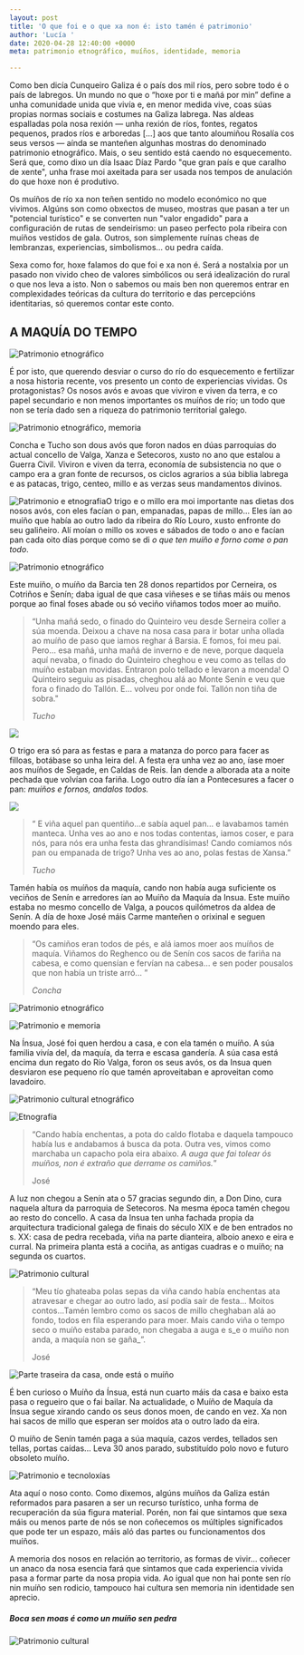 ```yaml
---
layout: post
title: 'O que foi e o que xa non é: isto tamén é patrimonio'
author: 'Lucía '
date: 2020-04-28 12:40:00 +0000
meta: patrimonio etnográfico, muíños, identidade, memoria

---
```

Como ben dicía Cunqueiro Galiza é o país dos mil ríos, pero sobre todo é o país de labregos. Un mundo no que o “hoxe por ti e mañá por min” define a unha comunidade unida que vivía e, en menor medida vive, coas súas propias normas sociais e costumes na Galiza labrega. Nas aldeas espalladas pola nosa rexión — unha rexión de ríos, fontes, regatos pequenos, prados ríos e arboredas \[...\] aos que tanto aloumiñou Rosalía cos seus versos — aínda se manteñen algunhas mostras do denominado patrimonio etnográfico. Mais, o seu sentido está caendo no esquecemento. Será que, como dixo un día Isaac Díaz Pardo "que gran país e que caralho de xente", unha frase moi axeitada para ser usada nos tempos de anulación do que hoxe non é produtivo.

Os muíños de río xa non teñen sentido no modelo económico no que vivimos. Algúns son como obxectos de museo, mostras que pasan a ter un "potencial turístico" e se converten nun "valor engadido" para a configuración de rutas de sendeirismo: un paseo perfecto pola ribeira con muíños vestidos de gala. Outros, son simplemente ruínas cheas de lembranzas, experiencias, simbolismos... ou pedra caída.

Sexa como for, hoxe falamos do que foi e xa non é. Será a nostalxia por un pasado non vivido cheo de valores simbólicos ou será idealización do rural o que nos leva a isto. Non o sabemos ou mais ben non queremos entrar en complexidades teóricas da cultura do territorio e das percepcións identitarias, só queremos contar este conto.

## **A MAQUÍA DO TEMPO**

![Patrimonio etnográfico](/uploads/IMG_0526.jpg "Muíño de río")

É por isto, que querendo desviar o curso do río do esquecemento e fertilizar a nosa historia recente, vos presento un conto de experiencias vividas. Os protagonistas? Os nosos avós e avoas que viviron e viven da terra, e co papel secundario e non menos importantes os muíños de río; un todo que non se tería dado sen a riqueza do patrimonio territorial galego.

![Patrimonio etnográfico, memoria](/uploads/IMG-20200304-WA0010.jpeg "Concha e Tucho cun ramo de liño de Laíno")

Concha e Tucho son dous avós que foron nados en dúas parroquias do actual concello de Valga, Xanza e Setecoros, xusto no ano que estalou a Guerra Civil. Viviron e viven da terra, economía de subsistencia no que o campo era a gran fonte de recursos, os ciclos agrarios a súa biblia labrega e as patacas, trigo, centeo, millo e as verzas seus mandamentos divinos.

![Patrimonio e etnografia](/uploads/FORNO.jpg "Lareira con forno de pedra")O trigo e o millo era moi importante nas dietas dos nosos avós, con eles facían o pan, empanadas, papas de millo... Eles ían ao muíño que había ao outro lado da ribeira do Río Louro, xusto enfronte do seu galiñeiro. Alí moían o millo os xoves e sábados de todo o ano e facían pan cada oito días porque como se di _o que ten muíño e forno come o pan todo_.

![Patrimonio etnográfico](/uploads/IMG_0530.JPG "Muíño da Barcia")

Este muíño, o muíño da Barcia ten 28 donos repartidos por Cerneira, os Cotriños e Senín; daba igual de que casa viñeses e se tiñas máis ou menos porque ao final foses abade ou só veciño viñamos todos moer ao muíño.

> “Unha mañá sedo, o finado do Quinteiro veu desde Serneira coller a súa moenda. Deixou a chave na nosa casa para ir botar unha ollada ao muíño de paso que iamos reghar á Barsia. E fomos, foi meu pai. Pero... esa mañá, unha mañá de inverno e de neve, porque daquela aquí nevaba, o finado do Quinteiro cheghou e veu como as tellas do muíño estaban movidas. Entraron polo tellado e levaron a moenda! O Quinteiro seguiu as pisadas, cheghou alá ao Monte Senín e veu que fora o finado do Tallón. E... volveu por onde foi. Tallón non tiña de sobra."
>
> _Tucho_

![](/uploads/IMG_0524.jpg)

O trigo era só para as festas e para a matanza do porco para facer as filloas, botábase so unha leira del. A festa era unha vez ao ano, íase moer aos muíños de Segade, en Caldas de Reis. Ían dende a alborada ata a noite pechada que volvían coa fariña. Logo outro día ían a Pontecesures a facer o pan: _muíños e fornos, andalos todos._

![](/uploads/FORNO2.jpg)

> “ E viña aquel pan quentiño...e sabía aquel pan... e lavabamos tamén manteca. Unha ves ao ano e nos todas contentas, iamos coser, e para nós, para nós era unha festa das ghrandísimas! Cando comiamos nós pan ou empanada de trigo? Unha ves ao ano, polas festas de Xansa.”
>
> _Tucho_

Tamén había os muíños da maquía, cando non había auga suficiente os veciños de Senín e arredores ían ao Muíño da Maquía da Insua. Este muíño estaba no mesmo concello de Valga, a poucos quilómetros da aldea de Senín. A día de hoxe José máis Carme manteñen o orixinal e seguen moendo para eles.

> “Os camiños eran todos de pés, e alá iamos moer aos muíños de maquía. Viñamos do Reghenco ou de Senín cos sacos de fariña na cabesa, e como quensían e fervían na cabesa... e sen poder pousalos que non había un triste arró... ”
>
> _Concha_

![Patrimonio etnográfico](/uploads/IMG_0428.JPG "A moega")

![Patrimonio e memoria](/uploads/IMG_0431.jpg "Quenlla e ollo da moa")

Na Ínsua, José foi quen herdou a casa, e con ela tamén o muíño. A súa familia vivía del, da maquía, da terra e escasa gandería. A súa casa está encima dun regato do Río Valga, foron os seus avós, os da Insua quen desviaron ese pequeno río que tamén aproveitaban e aproveitan como lavadoiro.

![Patrimonio cultural etnográfico](/uploads/IMG_0455-1.jpg "Presa, desvío do río para o regato que da vida ao muiño e mesmo era lavadoiro ")

![Etnografía](/uploads/IMG_0460.jpg "Cubo, onde se almacena a auga")

> “Cando había enchentas, a pota do caldo flotaba e daquela tampouco había lus e andabamos á busca da pota. Outra ves, vimos como marchaba un capacho pola eira abaixo. _A auga que fai tolear ós muíños, non é extraño que derrame os camiños._” 
>
> José 

A luz non chegou a Senín ata o 57 gracias segundo din, a Don Dino, cura naquela altura da parroquia de Setecoros. Na mesma época tamén chegou ao resto do concello.  A casa da Insua ten unha fachada propia da arquitectura tradicional galega de finais do século XIX e de ben entrados no s. XX: casa de pedra recebada, viña na parte dianteira, alboio anexo e eira e curral. Na primeira planta está a cociña, as antigas cuadras e o muíño; na segunda os cuartos.

![Patrimonio cultural](/uploads/IMG_0477.jpg "Casa de José e Carme, dentro atópase o muíño")

> “Meu tío ghateaba polas sepas da viña cando había enchentas ata atravesar e chegar ao outro lado, así podía saír de festa... Moitos contos...Tamén lembro como os sacos de millo cheghaban alá ao fondo, todos en fila esperando para moer. Mais cando viña o tempo seco o muíño estaba parado, non chegaba a auga e s_e o muíño non anda, a maquía non se gaña_”.
>
> José

![](/uploads/IMG_0466-1.jpg "Parte traseira da casa, onde está o muíño")

É ben curioso o Muíño da Ínsua, está nun cuarto máis da casa e baixo esta pasa o regueiro que o fai bailar. Na actualidade, o Muíño de Maquía da Ínsua segue xirando cando os seus donos moen, de cando en vez. Xa non hai sacos de millo que esperan ser moídos ata o outro lado da eira.  

O muíño de Senín tamén paga a súa maquía, cazos verdes, tellados sen tellas, portas caídas... Leva 30 anos parado, substituído polo novo e futuro obsoleto muíño.

![Patrimonio e tecnoloxías](/uploads/MILHO.jpg "Muíño eléctrico")

Ata aquí o noso conto. Como dixemos, algúns muíños da Galiza están reformados para pasaren a ser un recurso turístico, unha forma de recuperación da súa figura material. Porén, non fai que sintamos que sexa máis ou menos parte de nós se non coñecemos os múltiples significados que pode ter un espazo, máis aló das partes ou funcionamentos dos muíños.

 A memoria dos nosos en relación ao territorio, as formas de vivir... coñecer un anaco da nosa esencia fará que sintamos que cada experiencia vivida pasa a formar parte da nosa propia vida. Ao igual que non hai ponte sen río nin muíño sen rodicio, tampouco hai cultura sen memoria nin identidade sen aprecio.

##### Boca sen moas é como un muíño sen pedra

![Patrimonio cultural](/uploads/IMG_0473.jpg "Moa do muíño")